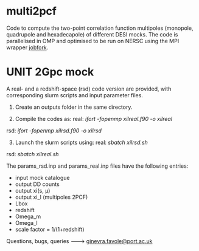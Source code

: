 # multi2pcf
Code to compute the two-point correlation function multipoles (monopole, quadrupole and hexadecapole) of different DESI mocks. 
The code is parallelised in OMP and optimised to be run on NERSC using the MPI wrapper [jobfork](https://github.com/cheng-zhao/jobfork). 

# UNIT 2Gpc mock
A real- and a redshift-space (rsd) code version are provided, with corresponding slurm scripts and input parameter files.

1) Create an outputs folder in the same directory.

2) Compile the codes as:
real: *ifort -fopenmp xilreal.f90 -o xilreal*

rsd: *ifort -fopenmp xilrsd.f90 -o xilrsd*

3) Launch the slurm scripts using:
real: *sbatch xilrsd.sh*

rsd: *sbatch xilreal.sh*

The params_rsd.inp and params_real.inp files have the following entries:
- input mock catalogue
- output DD counts
- output xi(s, μ)
- output xi_l (multipoles 2PCF)
- Lbox
- redshift
- Omega_m
- Omega_l
- scale factor = 1/(1+redshift)

Questions, bugs, queries ---> ginevra.favole@port.ac.uk
